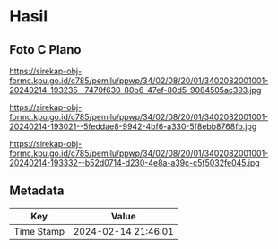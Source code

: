 # Hasil

## Foto C Plano

https://sirekap-obj-formc.kpu.go.id/c785/pemilu/ppwp/34/02/08/20/01/3402082001001-20240214-193235--7470f630-80b6-47ef-80d5-9084505ac393.jpg

https://sirekap-obj-formc.kpu.go.id/c785/pemilu/ppwp/34/02/08/20/01/3402082001001-20240214-193021--5feddae8-9942-4bf6-a330-5f8ebb8768fb.jpg

https://sirekap-obj-formc.kpu.go.id/c785/pemilu/ppwp/34/02/08/20/01/3402082001001-20240214-193332--b52d0714-d230-4e8a-a39c-c5f5032fe045.jpg


## Metadata

| Key        | Value               |
| ---------- | ------------------- |
| Time Stamp | 2024-02-14 21:46:01 |



